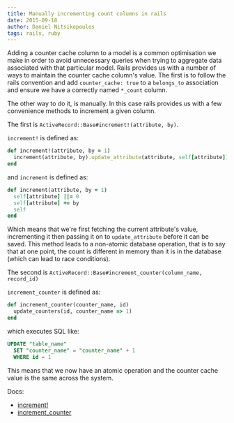 ```yaml
---
title: Manually incrementing count columns in rails
date: 2015-09-18
author: Daniel Nitsikopoulos
tags: rails, ruby
---
```


Adding a counter cache column to a model is a common optimisation we make in order to avoid unnecessary queries when trying to aggregate data associated with that particular model. Rails provides us with a number of ways to maintain the counter cache column's value. The first is to follow the rails convention and add `counter_cache: true` to a `belongs_to` association and ensure we have a correctly named `*_count` column.

The other way to do it, is manually. In this case rails provides us with a few convenience methods to increment a given column.

The first is `ActiveRecord::Base#increment!(attribute, by)`.

`increment!` is defined as:

```ruby
def increment!(attribute, by = 1)
  increment(attribute, by).update_attribute(attribute, self[attribute])
end
```

and `increment` is defined as:

```ruby
def increment(attribute, by = 1)
  self[attribute] ||= 0
  self[attribute] += by
  self
end
```

Which means that we're first fetching the current attribute's value, incrementing it then passing it on to `update_attribute` before it can be saved. This method leads to a non-atomic database operation, that is to say that at one point, the count is different in memory than it is in the database (which can lead to race conditions).

The second is `ActiveRecord::Base#increment_counter(column_name, record_id)`

`increment_counter` is defined as:

```ruby
def increment_counter(counter_name, id)
  update_counters(id, counter_name => 1)
end
```

which executes SQL like:

```SQL
UPDATE "table_name"
  SET "counter_name" = "counter_name" + 1
  WHERE id = 1
```

This means that we now have an atomic operation and the counter cache value is the same across the system.

Docs:
* [increment!](http://apidock.com/rails/ActiveRecord/Base/increment!)
* [increment_counter](http://apidock.com/rails/ActiveRecord/Base/increment_counter/class)
